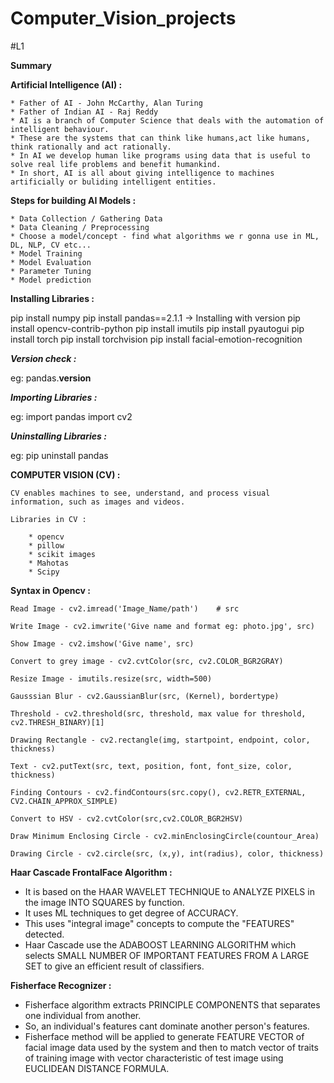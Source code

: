 # Computer_Vision_projects
#L1

**Summary**

**Artificial Intelligence (AI) :**

    * Father of AI - John McCarthy, Alan Turing 
    * Father of Indian AI - Raj Reddy
    * AI is a branch of Computer Science that deals with the automation of intelligent behaviour.
    * These are the systems that can think like humans,act like humans, think rationally and act rationally.
    * In AI we develop human like programs using data that is useful to solve real life problems and benefit humankind.
    * In short, AI is all about giving intelligence to machines artificially or buliding intelligent entities.


**Steps for building AI Models :**

    * Data Collection / Gathering Data
    * Data Cleaning / Preprocessing
    * Choose a model/concept - find what algorithms we r gonna use in ML, DL, NLP, CV etc...
    * Model Training
    * Model Evaluation
    * Parameter Tuning 
    * Model prediction


**Installing Libraries :**

 pip install numpy
 pip install pandas==2.1.1   -> Installing with version
 pip install opencv-contrib-python
 pip install imutils
 pip install pyautogui
 pip install torch
 pip install torchvision
 pip install facial-emotion-recognition


***Version check :***

eg:
 pandas.__version__


***Importing Libraries :***

eg:
 import pandas
 import cv2


***Uninstalling Libraries :***

eg:
 pip uninstall pandas


**COMPUTER VISION (CV) :**

    CV enables machines to see, understand, and process visual information, such as images and videos. 

    Libraries in CV :

        * opencv
        * pillow
        * scikit images
        * Mahotas
        * Scipy


**Syntax in Opencv :**

    Read Image - cv2.imread('Image_Name/path')    # src

    Write Image - cv2.imwrite('Give name and format eg: photo.jpg', src)

    Show Image - cv2.imshow('Give name', src)  

    Convert to grey image - cv2.cvtColor(src, cv2.COLOR_BGR2GRAY)

    Resize Image - imutils.resize(src, width=500)

    Gausssian Blur - cv2.GaussianBlur(src, (Kernel), bordertype)

    Threshold - cv2.threshold(src, threshold, max value for threshold, cv2.THRESH_BINARY)[1]

    Drawing Rectangle - cv2.rectangle(img, startpoint, endpoint, color, thickness)

    Text - cv2.putText(src, text, position, font, font_size, color, thickness)

    Finding Contours - cv2.findContours(src.copy(), cv2.RETR_EXTERNAL, CV2.CHAIN_APPROX_SIMPLE)

    Convert to HSV - cv2.cvtColor(src,cv2.COLOR_BGR2HSV)

    Draw Minimum Enclosing Circle - cv2.minEnclosingCircle(countour_Area)

    Drawing Circle - cv2.circle(src, (x,y), int(radius), color, thickness)





**Haar Cascade FrontalFace Algorithm :**

* It is based on the HAAR WAVELET TECHNIQUE to ANALYZE PIXELS in the image INTO SQUARES by function.
* It uses ML techniques to get degree of ACCURACY.
* This uses "integral image" concepts to compute the "FEATURES" detected.
* Haar Cascade use the ADABOOST LEARNING ALGORITHM which selects SMALL NUMBER OF IMPORTANT FEATURES FROM A LARGE SET 
to give an efficient result of classifiers.


**Fisherface Recognizer :**

* Fisherface algorithm extracts PRINCIPLE COMPONENTS that separates one individual from another.
* So, an individual's features cant dominate another person's features.
* Fisherface method will be applied to generate FEATURE VECTOR of facial image data used by the system and then to 
match vector of traits of training image with vector characteristic of test image using EUCLIDEAN DISTANCE FORMULA.
